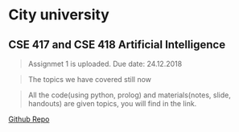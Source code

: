 # City university

## CSE 417 and CSE 418 Artificial Intelligence

> Assignmet 1 is uploaded. Due date: 24.12.2018

> The topics we have covered still now


> All the code(using python, prolog) and materials(notes, slide, handouts) are given topics, you will find in the link.

[Github Repo](https://github.com/suptaphilip/CityUniversity-AI)
